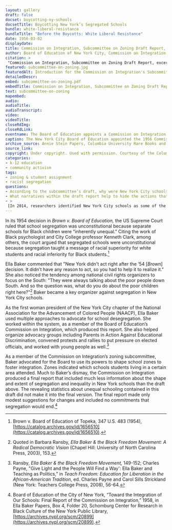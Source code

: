 ```yaml
--- 
layout: gallery
draft: false
docset: boycotting-ny-schools
docsetTitle: Boycotting New York’s Segregated Schools
bundle: white-liberal-resistance
bundleTitle: "Before the Boycotts: White Liberal Resistance"
date: 1956-03-02
displaydate: 
title: Commission on Integration, Subcommittee on Zoning Draft Report, excerpt
author: Board of Education of New York City, Commission on Integration, Subcommittee on Zoning
citation: >
 "Commission on Integration, Subcommittee on Zoning Draft Report, excerpt," Board of Education of New York City, Commission on Integration, Subcommittee on Zoning, in New York City Civil Rights History Project, Accessed: [Month Day, Year], https://nyccivilrightshistory.org/gallery/subcommittee-on-zoning.
featured: subcommittee-on-zoning.jpg
featuredAlt: Introduction for the Commission on Integration's Subcommittee on Zoning report
detailedDescr: 
embed: subcommittee-on-zoning.pdf
embedTitle: Commission on Integration, Subcommittee on Zoning Draft Report, excerpt
text: subcommittee-on-zoning
mapembed: 
audio: 
audioTitle: 
audioTranscript: 
video: 
videoTitle: 
closeRdImg: 
closeRdLink: 
eventname: The Board of Education appoints a Commission on Integration to study racial segregation in New York City schools and make recommendations for integrating them.
caption: The New York City Board of Education appointed the 1956 Commission on Integration to study racial segregation in New York City schools and make recommendations for integrating them. This is an excerpt from one of their drafts.
archive_source: Annie Stein Papers, Columbia University Rare Books and Manuscript Library
source_link: 
copyright: Under copyright. Used with permission. Courtesy of the Columbia University Rare Books and Manuscripts Library. 
categories: 
- k-12 education
- community activism
tags: 
- zoning & student assignment
- racist segregation
questions: 
- According to the subcommittee’s draft, why were New York City schools segregated? Why was the segregation of New York City schools a problem? What do you think of these explanations? 
- What narratives within the draft report help to hide the actions that created and sustained segregation within and between New York public schools?
- >
 [In 2014, researchers identified New York City schools as some of the most segregated in the U.S.](https://civilrightsproject.ucla.edu/news/press-releases/2014-press-releases/new-york-schools-most-segregated-in-the-nation) Soon after, Mayor Bill de Blasio created a “School Diversity Advisory Group” for the New York City Department of Education to discuss ways to address this issue. How do you think Ella Baker would feel knowing about the continued segregation of New York schools? What advice do you think she would offer the School Diversity Advisory Group?
--- 
```


In its 1954 decision in *Brown v. Board of Education,* the US Supreme Court ruled that school segregation was unconstitutional because separate schools for Black children were “inherently unequal.” Citing the work of Black psychologist and City College professor Kenneth Clark, among others, the court argued that segregated schools were unconstitutional because segregation taught a message of racial superiority for white students and racial inferiority for Black students.[^1]

Ella Baker commented that "New York didn't act right after the ‘54 \[*Brown*\] decision. It didn't have any reason to act, so you had to help it to realize it.” She also noticed the tendency among national civil rights organizers to focus on the South: "They were always talking about the poor people down South. And so the question was, what do you do about the poor children right here?"[^2] Baker became a key organizer against segregation in New York City schools.

As the first woman president of the New York City chapter of the National Association for the Advancement of Colored People (NAACP), Ella Baker used multiple approaches to advocate for school desegregation. She worked within the system, as a member of the Board of Education’s Commission on Integration, which produced this report. She also helped organize advocacy groups including Parents in Action Against Educational Discrimination, convened protests and rallies to put pressure on elected officials, and worked with young people as well.[^3]

As a member of the Commission on Integration’s zoning subcommittee, Baker advocated for the Board to use its powers to shape school zones to foster integration. Zones indicated which schools students living in a certain area attended. Much to Baker’s dismay, the Commission on Integration produced a final report that included much less information about the shape and extent of segregation and inequality in New York schools than the draft above. The revealing statistics about unequal schooling contained in this draft did not make it into the final version. The final report made only modest suggestions for changes and included no commitments that segregation would end.[^4]

[^1]: Brown v. Board of Education of Topeka, 347 U.S. 483 (1954), [https://catalog.archives.gov/id/1656510](https://catalog.archives.gov/id/1656510).

[^2]: Quoted in Barbara Ransby, *Ella Baker & the Black Freedom Movement: A Radical Democratic Vision* (Chapel Hill: University of North Carolina Press, 2003), 153.

[^3]: Ransby, *Ella Baker & the Black Freedom Movement,* 149-152; Charles Payne, "Give Light and the People Will Find a Way': Ella Baker and Teaching as Politics,” in *Teach Freedom: Education for Liberation in the African-American Tradition*, ed. Charles Payne and Carol Sills Strickland (New York: Teachers College Press, 2008), 56-64.

[^4]: Board of Education of the City of New York, “Toward the Integration of Our Schools: Final Report of the Commission on Integration,” 1958, in Ella Baker Papers, Box 4, Folder 20, Schomburg Center for Research in Black Culture of the New York Public Library, [https://archives.nypl.org/scm/20899](https://archives.nypl.org/scm/20899).
